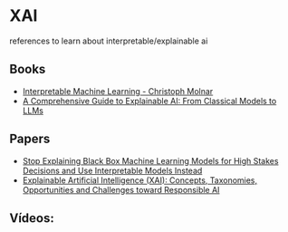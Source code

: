 # XAI


references to learn about interpretable/explainable ai

## Books
* [Interpretable Machine Learning - Christoph Molnar](https://christophm.github.io/interpretable-ml-book/)
* [A Comprehensive Guide to Explainable AI: From
Classical Models to LLMs](https://arxiv.org/pdf/2412.00800)

## Papers
* [Stop Explaining Black Box Machine Learning Models for High Stakes Decisions and Use Interpretable Models Instead](https://arxiv.org/abs/1811.10154)
* [Explainable Artificial Intelligence (XAI): Concepts, Taxonomies, Opportunities and Challenges toward Responsible AI](https://arxiv.org/abs/1910.10045)

## Vídeos:
